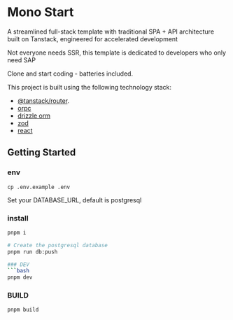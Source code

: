 # Mono Start
A streamlined full-stack template with traditional SPA + API architecture built on Tanstack, engineered for accelerated development

Not everyone needs SSR, this template is dedicated to developers who only need SAP

Clone and start coding - batteries included.

This project is built using the following technology stack:

- [@tanstack/router](https://tanstack.com/router/latest).
- [orpc](https://orpc.unnoq.com/)
- [drizzle orm](https://orm.drizzle.team/)
- [zod](https://zod.dev/)
- [react](https://reactjs.org/)

## Getting Started
### env
```
cp .env.example .env
```
Set your DATABASE_URL, default is postgresql

### install

```bash
pnpm i
```

```bash
# Create the postgresql database
pnpm run db:push

### DEV
```bash
pnpm dev
```
### BUILD
```bash
pnpm build
```